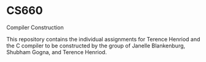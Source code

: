 # CS660
Compiler Construction

This repository contains the individual assignments for Terence Henriod and the
C compiler to be constructed by the group of Janelle Blankenburg, Shubham
Gogna, and Terence Henriod.
